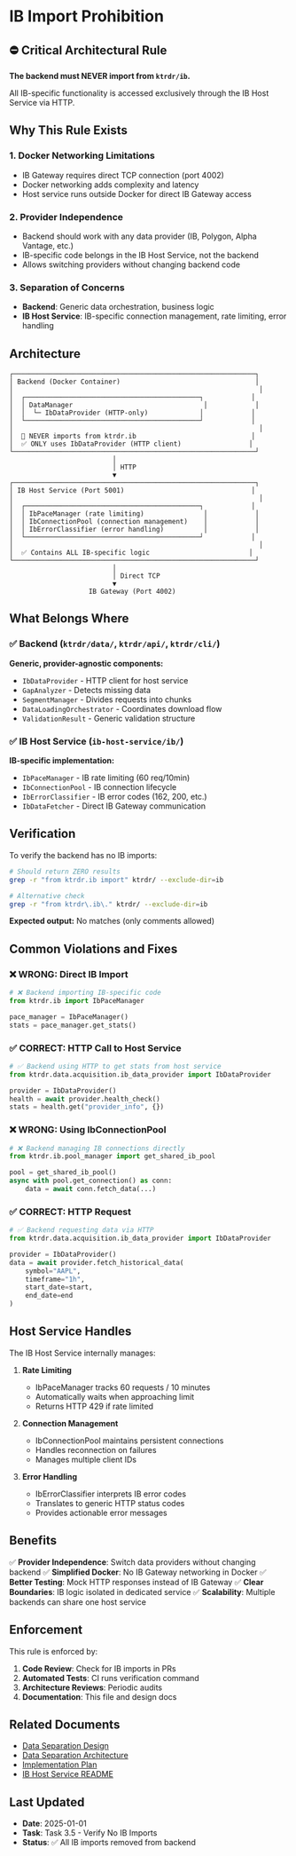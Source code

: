 # IB Import Prohibition

## ⛔ Critical Architectural Rule

**The backend must NEVER import from `ktrdr/ib`.**

All IB-specific functionality is accessed exclusively through the IB Host Service via HTTP.

## Why This Rule Exists

### 1. **Docker Networking Limitations**
- IB Gateway requires direct TCP connection (port 4002)
- Docker networking adds complexity and latency
- Host service runs outside Docker for direct IB Gateway access

### 2. **Provider Independence**
- Backend should work with any data provider (IB, Polygon, Alpha Vantage, etc.)
- IB-specific code belongs in the IB Host Service, not the backend
- Allows switching providers without changing backend code

### 3. **Separation of Concerns**
- **Backend**: Generic data orchestration, business logic
- **IB Host Service**: IB-specific connection management, rate limiting, error handling

## Architecture

```
┌─────────────────────────────────────────────────────────────┐
│ Backend (Docker Container)                                  │
│                                                              │
│  ┌────────────────────────────────────────────┐            │
│  │ DataManager                                 │            │
│  │  └─ IbDataProvider (HTTP-only)             │            │
│  └────────────────────────────────────────────┘            │
│                                                              │
│  🚫 NEVER imports from ktrdr.ib                             │
│  ✅ ONLY uses IbDataProvider (HTTP client)                 │
└─────────────────────────────────────────────────────────────┘
                          │
                          │ HTTP
                          ▼
┌─────────────────────────────────────────────────────────────┐
│ IB Host Service (Port 5001)                                │
│                                                              │
│  ┌────────────────────────────────────────────┐            │
│  │ IbPaceManager (rate limiting)               │            │
│  │ IbConnectionPool (connection management)    │            │
│  │ IbErrorClassifier (error handling)          │            │
│  └────────────────────────────────────────────┘            │
│                                                              │
│  ✅ Contains ALL IB-specific logic                         │
└─────────────────────────────────────────────────────────────┘
                          │
                          │ Direct TCP
                          ▼
                    IB Gateway (Port 4002)
```

## What Belongs Where

### ✅ Backend (`ktrdr/data/`, `ktrdr/api/`, `ktrdr/cli/`)

**Generic, provider-agnostic components:**
- `IbDataProvider` - HTTP client for host service
- `GapAnalyzer` - Detects missing data
- `SegmentManager` - Divides requests into chunks
- `DataLoadingOrchestrator` - Coordinates download flow
- `ValidationResult` - Generic validation structure

### ✅ IB Host Service (`ib-host-service/ib/`)

**IB-specific implementation:**
- `IbPaceManager` - IB rate limiting (60 req/10min)
- `IbConnectionPool` - IB connection lifecycle
- `IbErrorClassifier` - IB error codes (162, 200, etc.)
- `IbDataFetcher` - Direct IB Gateway communication

## Verification

To verify the backend has no IB imports:

```bash
# Should return ZERO results
grep -r "from ktrdr.ib import" ktrdr/ --exclude-dir=ib

# Alternative check
grep -r "from ktrdr\.ib\." ktrdr/ --exclude-dir=ib
```

**Expected output:** No matches (only comments allowed)

## Common Violations and Fixes

### ❌ WRONG: Direct IB Import

```python
# ❌ Backend importing IB-specific code
from ktrdr.ib import IbPaceManager

pace_manager = IbPaceManager()
stats = pace_manager.get_stats()
```

### ✅ CORRECT: HTTP Call to Host Service

```python
# ✅ Backend using HTTP to get stats from host service
from ktrdr.data.acquisition.ib_data_provider import IbDataProvider

provider = IbDataProvider()
health = await provider.health_check()
stats = health.get("provider_info", {})
```

### ❌ WRONG: Using IbConnectionPool

```python
# ❌ Backend managing IB connections directly
from ktrdr.ib.pool_manager import get_shared_ib_pool

pool = get_shared_ib_pool()
async with pool.get_connection() as conn:
    data = await conn.fetch_data(...)
```

### ✅ CORRECT: HTTP Request

```python
# ✅ Backend requesting data via HTTP
from ktrdr.data.acquisition.ib_data_provider import IbDataProvider

provider = IbDataProvider()
data = await provider.fetch_historical_data(
    symbol="AAPL",
    timeframe="1h",
    start_date=start,
    end_date=end
)
```

## Host Service Handles

The IB Host Service internally manages:

1. **Rate Limiting**
   - IbPaceManager tracks 60 requests / 10 minutes
   - Automatically waits when approaching limit
   - Returns HTTP 429 if rate limited

2. **Connection Management**
   - IbConnectionPool maintains persistent connections
   - Handles reconnection on failures
   - Manages multiple client IDs

3. **Error Handling**
   - IbErrorClassifier interprets IB error codes
   - Translates to generic HTTP status codes
   - Provides actionable error messages

## Benefits

✅ **Provider Independence**: Switch data providers without changing backend
✅ **Simplified Docker**: No IB Gateway networking in Docker
✅ **Better Testing**: Mock HTTP responses instead of IB Gateway
✅ **Clear Boundaries**: IB logic isolated in dedicated service
✅ **Scalability**: Multiple backends can share one host service

## Enforcement

This rule is enforced by:

1. **Code Review**: Check for IB imports in PRs
2. **Automated Tests**: CI runs verification command
3. **Architecture Reviews**: Periodic audits
4. **Documentation**: This file and design docs

## Related Documents

- [Data Separation Design](./01-design-data-separation.md)
- [Data Separation Architecture](./02-architecture-data-separation.md)
- [Implementation Plan](./03-implementation-plan-v2-revised.md)
- [IB Host Service README](../../../ib-host-service/README.md)

## Last Updated

- **Date**: 2025-01-01
- **Task**: Task 3.5 - Verify No IB Imports
- **Status**: ✅ All IB imports removed from backend
